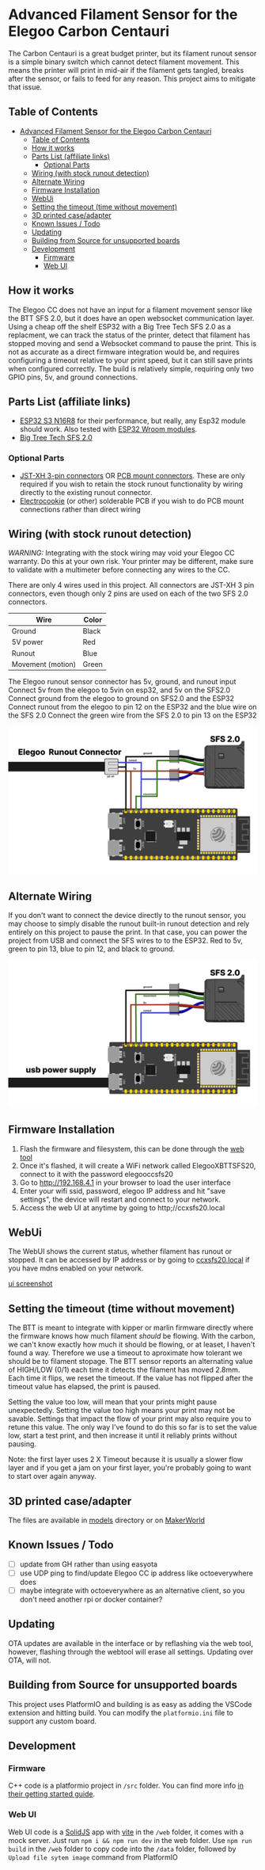 # Advanced Filament Sensor for the Elegoo Carbon Centauri

The Carbon Centauri is a great budget printer, but its filament runout sensor is a simple binary switch which cannot detect filament movement. This means the printer will print in mid-air if the filament gets tangled, breaks after the sensor, or fails to feed for any reason. This project aims to mitigate that issue.

## Table of Contents

- [Advanced Filament Sensor for the Elegoo Carbon Centauri](#advanced-filament-sensor-for-the-elegoo-carbon-centauri)
  - [Table of Contents](#table-of-contents)
  - [How it works](#how-it-works)
  - [Parts List (affiliate links)](#parts-list-affiliate-links)
    - [Optional Parts](#optional-parts)
  - [Wiring (with stock runout detection)](#wiring-with-stock-runout-detection)
  - [Alternate Wiring](#alternate-wiring)
  - [Firmware Installation](#firmware-installation)
  - [WebUi](#webui)
  - [Setting the timeout (time without movement)](#setting-the-timeout-time-without-movement)
  - [3D printed case/adapter](#3d-printed-caseadapter)
  - [Known Issues / Todo](#known-issues--todo)
  - [Updating](#updating)
  - [Building from Source for unsupported boards](#building-from-source-for-unsupported-boards)
  - [Development](#development)
    - [Firmware](#firmware)
    - [Web UI](#web-ui)

## How it works

The Elegoo CC does not have an input for a filament movement sensor like the BTT SFS 2.0, but it does have an open websocket communication layer. Using a cheap off the shelf ESP32 with a Big Tree Tech SFS 2.0 as a replacment, we can track the status of the printer, detect that filament has stopped moving and send a Websocket command to pause the print. This is not as accurate as a direct firmware integration would be, and requires configuring a timeout relative to your print speed, but it can still save prints when configured correctly. The build is relatively simple, requiring only two GPIO pins, 5v, and ground connections.

## Parts List (affiliate links)

- [ESP32 S3 N16R8](https://amzn.to/4lqfTwE) for their performance, but really, any Esp32 module should work. Also tested with [ESP32 Wroom modules](https://amzn.to/4kjtDbU).
- [Big Tree Tech SFS 2.0](https://amzn.to/40uZ1wN)

### Optional Parts

- [JST-XH 3-pin connectors](https://amzn.to/4l4m1Ll) OR [PCB mount connectors](https://amzn.to/4ns8Ntx). These are only required if you wish to retain the stock runout functionality by wiring directly to the existing runout connector.
- [Electrocookie](https://amzn.to/4lqguyo) (or other) solderable PCB if you wish to do PCB mount connections rather than direct wiring

## Wiring (with stock runout detection)

_*WARNING:*_ Integrating with the stock wiring may void your Elegoo CC warranty. Do this at your own risk. Your printer may be different, make sure to validate with a multimeter before connecting any wires to the CC.

There are only 4 wires used in this project. All connectors are JST-XH 3 pin connectors, even though only 2 pins are used on each of the two SFS 2.0 connectors.

| Wire              | Color |
| ----------------- | ----- |
| Ground            | Black |
| 5V power          | Red   |
| Runout            | Blue  |
| Movement (motion) | Green |

The Elegoo runout sensor connector has 5v, ground, and runout input
Connect 5v from the elegoo to 5vin on esp32, and 5v on the SFS2.0
Connect ground from the elegoo to ground on SFS2.0 and the ESP32
Connect runout from the elegoo to pin 12 on the ESP32 and the blue wire on the SFS 2.0
Connect the green wire from the SFS 2.0 to pin 13 on the ESP32

![Wiring Diagram](wiring.png)

## Alternate Wiring

If you don't want to connect the device directly to the runout sensor, you may choose to simply disable the runout built-in runout detection and rely entirely on this project to pause the print. In that case, you can power the project from USB and connect the SFS wires to to the ESP32. Red to 5v, green to pin 13, blue to pin 12, and black to ground.

![Wiring Diagram without connecting to Carbon](wiring2.png)

## Firmware Installation

1. Flash the firmware and filesystem, this can be done through the [web tool](https://jonathanrowny.com/cc_sfs/)
2. Once it's flashed, it will create a WiFi network called ElegooXBTTSFS20, connect to it with the password elegooccsfs20
3. Go to http://192.168.4.1 in your browser to load the user interface
4. Enter your wifi ssid, password, elegoo IP address and hit "save settings", the device will restart and connect to your network.
5. Access the web UI at anytime by going to http;//ccxsfs20.local

## WebUi

The WebUI shows the current status, whether filament has runout or stopped. It can be accessed by IP address or by going to [ccxsfs20.local](http://ccxsfs20.local) if you have mdns enabled on your network.

[ui screenshot](ui.png)

## Setting the timeout (time without movement)

The BTT is meant to integrate with kipper or marlin firmware directly where the firmware knows how much filament _should_ be flowing. With the carbon, we can't know exactly how much it should be flowing, or at leaset, I haven't found a way. Therefore we use a timeout to aproximate how tolerant we should be to filament stopage. The BTT sensor reports an alternating value of HIGH/LOW (0/1) each time it detects the filament has moved 2.8mm. Each time it flips, we reset the timeout. If the value has not flipped after the timeout value has elapsed, the print is paused.

Setting the value too low, will mean that your prints might pause unexpectedly. Setting the value too high means your print may not be savable. Settings that impact the flow of your print may also require you to retune this value. The only way I've found to do this so far is to set the value low, start a test print, and then increase it until it reliably prints without pausing.

Note: the first layer uses 2 X Timeout because it is usually a slower flow layer and if you get a jam on your first layer, you're probably going to want to start over again anyway.

## 3D printed case/adapter

The files are available in [models](/models) directory or on [MakerWorld](https://makerworld.com/en/models/1594174-carbon-centauri-x-bigtreetech-sfs-2-0-mod)

## Known Issues / Todo

- [ ] update from GH rather than using easyota
- [ ] use UDP ping to find/update Elegoo CC ip address like octoeverywhere does
- [ ] maybe integrate with octoeverywhere as an alternative client, so you don't need another rpi or docker container?

## Updating

OTA updates are available in the interface or by reflashing via the web tool, however, flashing through the webtool will erase all settings. Updating over OTA, will not.

## Building from Source for unsupported boards

This project uses PlatformIO and building is as easy as adding the VSCode extension and hitting build. You can modify the `platformio.ini` file to support any custom board.

## Development

### Firmware

C++ code is a platformio project in `/src` folder. You can find more info [in their getting started guide](https://platformio.org/platformio-ide).

### Web UI

Web UI code is a [SolidJS](https://www.solidjs.com/) app with [vite](https://vite.dev/) in the `/web` folder, it comes with a mock server. Just run `npm i && npm run dev` in the web folder.
Use `npm run build` in the `/web` folder to copy code into the `/data` folder, followed by `Upload file sytem image` command from PlatformIO
